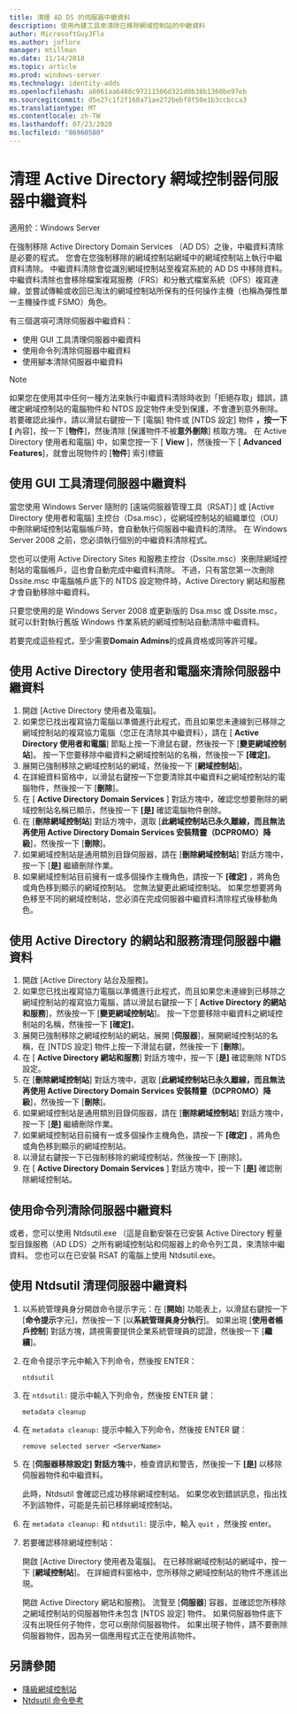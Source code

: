 ```yaml
---
title: 清理 AD DS 的伺服器中繼資料
description: 使用內建工具來清除已移除網域控制站的中繼資料
author: MicrosoftGuyJFlo
ms.author: joflore
manager: mtillman
ms.date: 11/14/2018
ms.topic: article
ms.prod: windows-server
ms.technology: identity-adds
ms.openlocfilehash: a8061aa6488c97211506d321d0b38b1360be97eb
ms.sourcegitcommit: d5e27c1f2f168a71ae272bebf8f50e1b3ccbcca3
ms.translationtype: MT
ms.contentlocale: zh-TW
ms.lasthandoff: 07/23/2020
ms.locfileid: "86960580"
---
```

# <a name="clean-up-active-directory-domain-controller-server-metadata"></a>清理 Active Directory 網域控制器伺服器中繼資料

適用於：Windows Server

在強制移除 Active Directory Domain Services （AD DS）之後，中繼資料清除是必要的程式。 您會在您強制移除的網域控制站網域中的網域控制站上執行中繼資料清除。 中繼資料清除會從識別網域控制站至複寫系統的 AD DS 中移除資料。 中繼資料清除也會移除檔案複寫服務（FRS）和分散式檔案系統（DFS）複寫連線，並嘗試傳輸或收回已淘汰的網域控制站所保有的任何操作主機（也稱為彈性單一主機操作或 FSMO）角色。

有三個選項可清除伺服器中繼資料：

- 使用 GUI 工具清理伺服器中繼資料
- 使用命令列清除伺服器中繼資料
- 使用腳本清除伺服器中繼資料

> [!NOTE]
> 如果您在使用其中任何一種方法來執行中繼資料清除時收到「拒絕存取」錯誤，請確定網域控制站的電腦物件和 NTDS 設定物件未受到保護，不會遭到意外刪除。 若要確認此操作，請以滑鼠右鍵按一下 [電腦] 物件或 [NTDS 設定] 物件 **，按一下 [** 內容]，按一下 [**物件**]，然後清除 [保護物件不被**意外刪除**] 核取方塊。 在 Active Directory 使用者和電腦] 中，如果您按一下 [ **View** ]，然後按一下 [ **Advanced Features**]，就會出現物件的 [**物件**] 索引標籤

## <a name="clean-up-server-metadata-using-gui-tools"></a>使用 GUI 工具清理伺服器中繼資料

當您使用 Windows Server 隨附的 [遠端伺服器管理工具（RSAT）] 或 [Active Directory 使用者和電腦] 主控台（Dsa.msc），從網域控制站的組織單位（OU）中刪除網域控制站電腦帳戶時，會自動執行伺服器中繼資料的清除。 在 Windows Server 2008 之前，您必須執行個別的中繼資料清除程式。

您也可以使用 Active Directory Sites 和服務主控台（Dssite.msc）來刪除網域控制站的電腦帳戶，這也會自動完成中繼資料清除。 不過，只有當您第一次刪除 Dssite.msc 中電腦帳戶底下的 NTDS 設定物件時，Active Directory 網站和服務才會自動移除中繼資料。

只要您使用的是 Windows Server 2008 或更新版的 Dsa.msc 或 Dssite.msc，就可以針對執行舊版 Windows 作業系統的網域控制站自動清除中繼資料。

若要完成這些程式，至少需要**Domain Admins**的成員資格或同等許可權。

## <a name="clean-up-server-metadata-using-activedirectory-users-and-computers"></a>使用 Active Directory 使用者和電腦來清除伺服器中繼資料

1. 開啟 [Active Directory 使用者及電腦]。
2. 如果您已找出複寫協力電腦以準備進行此程式，而且如果您未連線到已移除之網域控制站的複寫協力電腦（您正在清除其中繼資料），請在 [ **Active Directory 使用者和電腦**] 節點上按一下滑鼠右鍵，然後按一下 [**變更網域控制站**]。 按一下您要移除中繼資料之網域控制站的名稱，然後按一下 **[確定]**。
3. 展開已強制移除之網域控制站的網域，然後按一下 [**網域控制站**]。
4. 在詳細資料窗格中，以滑鼠右鍵按一下您要清除其中繼資料之網域控制站的電腦物件，然後按一下 [**刪除**]。
5. 在 [ **Active Directory Domain Services** ] 對話方塊中，確認您想要刪除的網域控制站名稱已顯示，然後按一下 **[是]** 確認電腦物件刪除。
6. 在 [**刪除網域控制站**] 對話方塊中，選取 [**此網域控制站已永久離線，而且無法再使用 Active Directory Domain Services 安裝精靈（DCPROMO）降級**]，然後按一下 [**刪除**]。
7. 如果網域控制站是通用類別目錄伺服器，請在 [**刪除網域控制站**] 對話方塊中，按一下 [**是]** 繼續刪除作業。
8. 如果網域控制站目前擁有一或多個操作主機角色，請按一下 **[確定]** ，將角色或角色移到顯示的網域控制站。 您無法變更此網域控制站。 如果您想要將角色移至不同的網域控制站，您必須在完成伺服器中繼資料清除程式後移動角色。

## <a name="clean-up-server-metadata-using-activedirectory-sites-and-services"></a>使用 Active Directory 的網站和服務清理伺服器中繼資料

1. 開啟 [Active Directory 站台及服務]。
2. 如果您已找出複寫協力電腦以準備進行此程式，而且如果您未連線到已移除之網域控制站的複寫協力電腦，請以滑鼠右鍵按一下 [ **Active Directory 的網站和服務**]，然後按一下 [**變更網域控制站**]。 按一下您要移除中繼資料之網域控制站的名稱，然後按一下 **[確定]**。
3. 展開已強制移除之網域控制站的網站，展開 [**伺服器**]，展開網域控制站的名稱，在 [NTDS 設定] 物件上按一下滑鼠右鍵，然後按一下 [**刪除**]。
4. 在 [ **Active Directory 網站和服務**] 對話方塊中，按一下 [**是]** 確認刪除 NTDS 設定。
5. 在 [**刪除網域控制站**] 對話方塊中，選取 [**此網域控制站已永久離線，而且無法再使用 Active Directory Domain Services 安裝精靈（DCPROMO）降級**]，然後按一下 [**刪除**]。
6. 如果網域控制站是通用類別目錄伺服器，請在 [**刪除網域控制站**] 對話方塊中，按一下 [**是]** 繼續刪除作業。
7. 如果網域控制站目前擁有一或多個操作主機角色，請按一下 **[確定]** ，將角色或角色移到顯示的網域控制站。
8. 以滑鼠右鍵按一下已強制移除的網域控制站，然後按一下 [刪除]。
9. 在 [ **Active Directory Domain Services** ] 對話方塊中，按一下 [**是]** 確認刪除網域控制站。

## <a name="clean-up-server-metadata-using-the-command-line"></a>使用命令列清除伺服器中繼資料

或者，您可以使用 Ntdsutil.exe （這是自動安裝在已安裝 Active Directory 輕量型目錄服務（AD LDS）之所有網域控制站和伺服器上的命令列工具，來清除中繼資料。 您也可以在已安裝 RSAT 的電腦上使用 Ntdsutil.exe。

## <a name="to-clean-up-server-metadata-by-using-ntdsutil"></a>使用 Ntdsutil 清理伺服器中繼資料

1. 以系統管理員身分開啟命令提示字元：在 [**開始**] 功能表上，以滑鼠右鍵按一下 [**命令提示**字元]，然後按一下 [以**系統管理員身分執行**]。 如果出現 [**使用者帳戶控制**] 對話方塊，請視需要提供企業系統管理員的認證，然後按一下 [**繼續**]。
2. 在命令提示字元中輸入下列命令，然後按 ENTER：

   `ntdsutil`

3. 在 `ntdsutil:` 提示中輸入下列命令，然後按 ENTER 鍵：

   `metadata cleanup`

4. 在 `metadata cleanup:` 提示中輸入下列命令，然後按 ENTER 鍵：

   `remove selected server <ServerName>`

5. 在 [**伺服器移除設定] 對話方塊**中，檢查資訊和警告，然後按一下 **[是]** 以移除伺服器物件和中繼資料。

   此時，Ntdsutil 會確認已成功移除網域控制站。 如果您收到錯誤訊息，指出找不到該物件，可能是先前已移除網域控制站。

6. 在 `metadata cleanup:` 和 `ntdsutil:` 提示中，輸入 `quit` ，然後按 enter。

7. 若要確認移除網域控制站：

   開啟 [Active Directory 使用者及電腦]。 在已移除網域控制站的網域中，按一下 [**網域控制站**]。 在詳細資料窗格中，您所移除之網域控制站的物件不應該出現。

   開啟 Active Directory 網站和服務]。 流覽至 [**伺服器**] 容器，並確認您所移除之網域控制站的伺服器物件未包含 [NTDS 設定] 物件。 如果伺服器物件底下沒有出現任何子物件，您可以刪除伺服器物件。 如果出現子物件，請不要刪除伺服器物件，因為另一個應用程式正在使用該物件。

## <a name="see-also"></a>另請參閱

* [降級網域控制站](Demoting-Domain-Controllers-and-Domains--Level-200-.md)
* [Ntdsutil 命令參考](/previous-versions/windows/it-pro/windows-server-2008-r2-and-2008/cc753343(v=ws.10))
